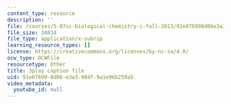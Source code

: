 ```yaml
---
content_type: resource
description: ''
file: /courses/5-07sc-biological-chemistry-i-fall-2013/91e076998d06e3a3984f9a1e96b259a5_taCtV7gVKdI.srt
file_size: 34834
file_type: application/x-subrip
learning_resource_types: []
license: https://creativecommons.org/licenses/by-nc-sa/4.0/
ocw_type: OCWFile
resourcetype: Other
title: 3play caption file
uid: 91e07699-8d06-e3a3-984f-9a1e96b259a5
video_metadata:
  youtube_id: null
---
```

